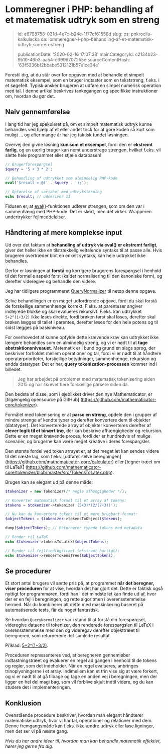 Lommeregner i PHP: behandling af et matematisk udtryk som en streng
===================================================================

> id: e6798758-031d-4e7c-b24e-1f77cf61558d
> slug:
> 	cs: pokrocila-kalkulacka
> 	da: lommeregner-i-php-behandling-af-et-matematisk-udtryk-som-en-streng
> 
> publicationDate: '2020-02-16 17:07:38'
> mainCategoryId: c2134b23-9b10-46b3-aa54-e3996707255e
> sourceContentHash: '63f5336bf2bbabe5312121b57e1ce34e'

Forestil dig, at du står over for opgaven med at behandle et simpelt matematisk eksempel, som en bruger indtaster som en tekststreng, f.eks. i et søgefelt. Typisk ønsker brugeren at udføre en simpel numerisk operation med tal. I denne artikel beskrives tankegangen og specifikke instruktioner om, hvordan du gør det.

Naiv gennemførelse
-------------------

I lang tid har jeg spekuleret på, om et simpelt matematisk udtryk kunne behandles ved hjælp af et eller andet trick for at gøre koden så kort som muligt ... og efter mange år har jeg faktisk fundet løsningen.

Overvej den givne løsning **kun som et eksempel**, fordi den er **ekstremt farlig**, og en uærlig bruger kan nemt understrege strengen, hvilket f.eks. vil slette hele programmet eller stjæle databasen!

```php
// Brugerforespørgsel
$query = '5 + 3 * 2';

// Behandling af udtrykket som almindelig PHP-kode
eval('$result = @(' . $query . ');');

// Opførelse af variabel med udtryksløsning
echo $result; // udskriver 11
```

Fidusen er, at <a href="/function-eval">eval()</a>-funktionen udfører strengen, som om den var i sammenhæng med PHP-kode. Det er skørt, men det virker. Wrapperen undertrykker fejlmeddelelser.

Håndtering af mere komplekse input
--------------------------

Ud over det faktum at **behandling af udtryk via eval() er ekstremt farligt**, giver det heller ikke en tilstrækkelig veltalende syntaks til at passe alle. Hvis brugeren overtræder blot en enkelt syntaks, kan hele udtrykket ikke behandles.

Derfor er løsningen at **forstå** og korrigere brugerens forespørgsel i henhold til det formelle aspekt først (kaldet normalisering til den kanoniske form), og derefter videregive og behandle den videre.

Jeg har tidligere programmeret [QueryNormalizer](https://github.com/mathematicator-core/engine/blob/master/src/QueryNormalizer.php) til netop denne opgave.

Selve behandlingen er en meget udfordrende opgave, fordi du skal forstå de forskellige sammenhænge korrekt. F.eks. at parenteser angiver indlejrede blokke og skal evalueres rekursivt. F.eks. kan udtrykket `5+2^(1+3/2)` ikke løses direkte, fordi brøken først skal løses, derefter skal brøken lægges til tallet i parentes, derefter løses for den hele potens og til sidst lægges på basisniveau.

For overhovedet at kunne opfylde dette krævende krav kan udtrykket ikke længere behandles som en almindelig streng, og vi er nødt til at **tage abstraktionsniveauet**. Matematik er i bund og grund en slags sprog, der beskriver forholdet mellem operationer og tal, fordi vi er nødt til at håndtere operatørprioriteter, forskellige betydninger, sammenhænge, rekursion og endda datatyper. Det er her, **query tokenization-processen** kommer ind i billedet.

> Jeg har arbejdet på problemet med matematisk tokenisering siden 2015 og har skrevet flere forskellige parsere siden da.

Den bedste af disse, som i øjeblikket driver den nye Mathematicator, er [tilgængelig opensource på GitHub] (https://github.com/mathematicator-core/tokenizer).

Formålet med tokenisering er at **parse en streng**, opdele den i grupper af mindre strenge af kendte typer og derefter konvertere dem til objekter (datatyper). Det konverterede array af objekter konverteres derefter af **clever logik til et binært træ**, der kan beskrive afhængigheder og rekursion. Dette er en meget krævende proces, fordi der er hundredvis af mulige scenarier, og brugerne kan være meget kreative i deres forespørgsler.

Den største fordel ved token arrayet er, at det meget let kan sendes videre til det næste lag, som f.eks. [udfører selve beregningen] (https://github.com/mathematicator-core/calculator) eller [tegner træet om til LaTeX] (https://github.com/mathematicator-core/tokenizer/blob/master/src/TokensToLatex.php).

Brugen kan se elegant ud på denne måde:

```php
$tokenizer = new Tokenizer(/* nogle afhængigheder */);

// Konverter matematisk formel til et array af tokens:
$tokens = $tokenizer->tokenize('(5+3)*(2/(7+3))');

// Nu kan du konvertere tokens til et mere brugbart format:
$objectTokens = $tokenizer->tokensToObject($tokens);

dump($objectTokens); // Returnerer typede tokens med metadata

// Render til LaTeX
echo $tokenizer->tokensToLatex($objectTokens);

// Render til fejlfindingstræet (ekstremt hurtigt):
echo $tokenizer->renderTokensTree($objectTokens);
```

Se procedurer
-----------------

Et stort antal brugere vil sætte pris på, at programmet **når det beregner, viser proceduren** for at vise, hvordan det har gjort det. Dette er faktisk også nyttigt for programmøren, fordi han i det mindste let kan finde ud af, hvor der er en fejl i beregningen, og rette algoritmen i overensstemmelse hermed. Når du kombinerer alt dette med maskinlæring baseret på automatiserede tests, får du noget fantastisk.

Se hvordan `QueryNormalizer` var i stand til at forstå din forespørgsel, videregive dataene til tokenizer, den renderede forespørgslen til LaTeX i overensstemmelse med den og videregav derefter objekttræet til beregneren, som returnerede det samlede resultat.

Příklad: [5+2^(1+3/2)](https://mathematicator.com/search/5%2B2%5E%281%2B3/2%29).

Proceduren repræsenteres ved, at beregneren gennemløber indtastningstræet og evaluerer en regel ad gangen i henhold til de tokens og regler, som det indeholder. Når en regel evalueres, anbringes trinoplysningerne i et array. Indimellem kan et trin vise sig at være forkert, og vi er nødt til at gå tilbage og tage en anden vej i beregningen, men der ligger en hel del magi bag, som vil forblive skjult indtil videre, og du kan studere det i implementeringen.

Konklusion
-----

Ovenstående procedure beskriver, hvordan man elegant håndterer matematiske udtryk, hvor vi har tal, operationer og relationer med dem. Denne fremgangsmåde kan f.eks. ikke ændre udtryk eller løse ligninger, men det ser vi på næste gang.

*Hvis du har andre ideer til, hvordan man kan behandle matematik effektivt, hører jeg gerne fra dig.*
